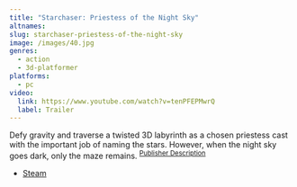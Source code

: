 ```yaml
---
title: "Starchaser: Priestess of the Night Sky"
altnames:
slug: starchaser-priestess-of-the-night-sky
image: /images/40.jpg
genres:
  - action
  - 3d-platformer
platforms:
  - pc
video:
  link: https://www.youtube.com/watch?v=tenPFEPMwrQ
  label: Trailer
---
```


Defy gravity and traverse a twisted 3D labyrinth as a chosen priestess cast with the important job of naming the stars. However, when the night sky goes dark, only the maze remains. <sup>[Publisher Description](https://store.steampowered.com/app/365850/Starchaser_Priestess_of_the_Night_Sky/)</sup>

* [Steam](https://store.steampowered.com/app/365850/Starchaser_Priestess_of_the_Night_Sky/)
